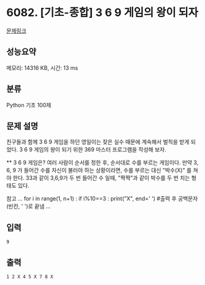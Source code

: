 # 6082. [기초-종합] 3 6 9 게임의 왕이 되자

[문제링크](https://codeup.kr/problem.php?id=6082)

## 성능요약

메모리: 14316 KB, 시간: 13 ms

## 분류

Python 기초 100제

## 문제 설명

친구들과 함께 3 6 9 게임을 하던 영일이는 잦은 실수 때문에 계속해서 벌칙을 받게 되었다.
3 6 9 게임의 왕이 되기 위한 369 마스터 프로그램을 작성해 보자.

** 3 6 9 게임은?
여러 사람이 순서를 정한 후, 순서대로 수를 부르는 게임이다.
만약 3, 6, 9 가 들어간 수를 자신이 불러야 하는 상황이라면, 수를 부르는 대신 "박수(X)" 를 쳐야 한다.
33과 같이 3,6,9가 두 번 들어간 수 일때, "짝짝"과 같이 박수를 두 번 치는 형태도 있다. 

참고 
...
for i in range(1, n+1) :
  if i%10==3 :
    print("X", end=' ')    #출력 후 공백문자(빈칸, ' ')로 끝냄
...

## 입력

```
9
```

## 출력

```
1 2 X 4 5 X 7 8 X
```